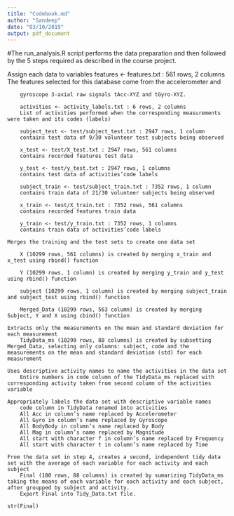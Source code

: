 ```yaml
---
title: "Codebook.md"
author: "Sandeep"
date: "03/10/2019"
output: pdf_document
---
```



#The run_analysis.R script performs the data preparation and then followed by the 5 steps required as described in the course project.

Assign each data to variables
        features <- features.txt : 561 rows, 2 columns
        The features selected for this database come from the accelerometer and 
        
        gyroscope 3-axial raw signals tAcc-XYZ and tGyro-XYZ.
        
        activities <- activity_labels.txt : 6 rows, 2 columns
        List of activities performed when the corresponding measurements were taken and its codes (labels)
        
        subject_test <- test/subject_test.txt : 2947 rows, 1 column
        contains test data of 9/30 volunteer test subjects being observed
        
        x_test <- test/X_test.txt : 2947 rows, 561 columns
        contains recorded features test data
        
        y_test <- test/y_test.txt : 2947 rows, 1 columns
        contains test data of activities’code labels
        
        subject_train <- test/subject_train.txt : 7352 rows, 1 column
        contains train data of 21/30 volunteer subjects being observed
        
        x_train <- test/X_train.txt : 7352 rows, 561 columns
        contains recorded features train data
        
        y_train <- test/y_train.txt : 7352 rows, 1 columns
        contains train data of activities’code labels

    Merges the training and the test sets to create one data set
        
        X (10299 rows, 561 columns) is created by merging x_train and x_test using rbind() function
        
        Y (10299 rows, 1 column) is created by merging y_train and y_test using rbind() function
        
        subject (10299 rows, 1 column) is created by merging subject_train and subject_test using rbind() function
        
        Merged_Data (10299 rows, 563 column) is created by merging Subject, Y and X using cbind() function

    Extracts only the measurements on the mean and standard deviation for each measurement
        TidyData_ms (10299 rows, 88 columns) is created by subsetting Merged_Data, selecting only columns: subject, code and the measurements on the mean and standard deviation (std) for each measurement

    Uses descriptive activity names to name the activities in the data set
        Entire numbers in code column of the TidyData_ms replaced with corresponding activity taken from second column of the activities variable

    Appropriately labels the data set with descriptive variable names
        code column in TidyData renamed into activities
        All Acc in column’s name replaced by Accelerometer
        All Gyro in column’s name replaced by Gyroscope
        All BodyBody in column’s name replaced by Body
        All Mag in column’s name replaced by Magnitude
        All start with character f in column’s name replaced by Frequency
        All start with character t in column’s name replaced by Time

    From the data set in step 4, creates a second, independent tidy data set with the average of each variable for each activity and each subject
        Final (180 rows, 88 columns) is created by sumarizing TidyData_ms taking the means of each variable for each activity and each subject, after groupped by subject and activity.
        Export Final into Tidy_Data.txt file.


```{r}
str(Final)
```